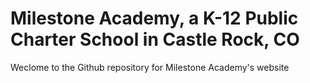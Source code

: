 # Milestone Academy, a K-12 Public Charter School in Castle Rock, CO
Weclome to the Github repository for Milestone Academy's website

